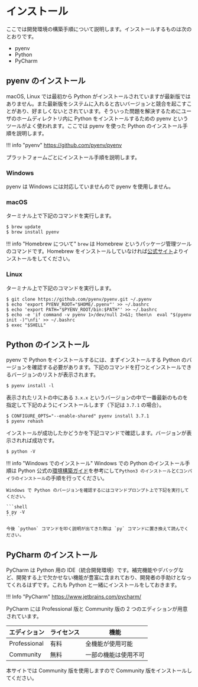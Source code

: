 # インストール

ここでは開発環境の構築手順について説明します。インストールするものは次のとおりです。

- pyenv
- Python
- PyCharm

## pyenv のインストール

macOS, Linux では最初から Python がインストールされていますが最新版ではありません。また最新版をシステムに入れると古いバージョンと競合を起こすことがあり、好ましくないとされています。そういった問題を解決するためにユーザのホームディレクトリ内に Python をインストールするための pyenv というツールがよく使われます。ここでは pyenv を使った Python のインストール手順を説明します。

!!! info "pyenv"
    https://github.com/pyenv/pyenv

プラットフォームごとにインストール手順を説明します。

### Windows

pyenv は Windows には対応していませんので pyenv を使用しません。

### macOS

ターミナル上で下記のコマンドを実行します。

```shell
$ brew update
$ brew install pyenv
```

!!! info "Homebrew について"
    `brew` は Homebrew というパッケージ管理ツールのコマンドです。Homebrew をインストールしていなければ[公式サイト](https://brew.sh/index_ja)よりインストールをしてください。

### Linux

ターミナル上で下記のコマンドを実行します。

```shell
$ git clone https://github.com/pyenv/pyenv.git ~/.pyenv
$ echo 'export PYENV_ROOT="$HOME/.pyenv"' >> ~/.bashrc
$ echo 'export PATH="$PYENV_ROOT/bin:$PATH"' >> ~/.bashrc
$ echo -e 'if command -v pyenv 1>/dev/null 2>&1; then\n  eval "$(pyenv init -)"\nfi' >> ~/.bashrc
$ exec "$SHELL"
```

## Python のインストール

pyenv で Python をインストールするには、まずインストールする Python のバージョンを確認する必要があります。下記のコマンドを打つとインストールできるバージョンのリストが表示されます。

```shell
$ pyenv install -l
```

表示されたリストの中にある `3.x.x` というバージョンの中で一番最新のものを指定して下記のようにインストールします（下記は `3.7.1` の場合）。

```shell
$ CONFIGURE_OPTS="--enable-shared" pyenv install 3.7.1
$ pyenv rehash
```

インストールが成功したかどうかを下記コマンドで確認します。バージョンが表示されれば成功です。

```shell
$ python -V
```

!!! info "Windows でのインストール"
    Windows での Python のインストール手順は Python 公式の[環境構築ガイド](https://www.python.jp/install/windows/index.html)を参考にして`Python3 のインストール`と`Cコンパイラのインストール`の手順を行ってください。

    Windows で Python のバージョンを確認するにはコマンドプロンプト上で下記を実行してください。

    ```shell
    $ py -V
    ```

    今後 `python` コマンドを叩く説明が出てきた際は `py` コマンドに置き換えて読んでください。

## PyCharm のインストール

PyCharm は Python 用の IDE（統合開発環境）です。補完機能やデバッグなど、開発する上で欠かせない機能が豊富に含まれており、開発者の手助けとなってくれるはずです。これも Python と一緒にインストールをしておきます。

!!! Info "PyCharm"
    https://www.jetbrains.com/pycharm/

PyCharm には Professional 版と Community 版の 2 つのエディションが用意されています。

| エディション | ライセンス | 機能                 |
| ------------ | ---------- | -------------------- |
| Professional | 有料       | 全機能が使用可能     |
| Community    | 無料       | 一部の機能は使用不可 |

本サイトでは Community 版を使用しますので Community 版をインストールしてください。
